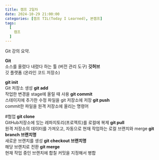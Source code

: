 ```yaml
---
title: 캠프 2일차
date: 2024-10-29 21:00:00
categories: [캠프 TIL(Today I Learned), 본캠프]
tags:
  [
    캠프
  ]
---
```


Git 강의 요약.

**Git**   
소스를 올렸다 내렸다 하는 툴 (버전 관리 도구)
**깃허브**  
깃 플랫폼 (온라인 코드 저장소)

**git init**  
Git 저장소 생성
**git add**  
작업한 변경을 stage에 올릴 때 사용
**git commit**  
스테이지에 추가한 수정 파일을 git 저장소에 저장
**git push**  
commit한 파일을 원격 저장소에 올리는 명령어

#협업 
**git clone**   
GitHub저장소에 있는 레파지토리(프로젝트)를 로컬에 복제
**git pull**  
원격 저장소의 데이터를 가져오고, 자동으로 현재 작업하는 로컬 브랜치와 merge
**git branch 브랜치명**  
새로운 브랜치를 생성
**git checkout 브랜치명**  
해당 브랜치로 전환
**git merge**  
현재 작업 중인 브랜치에 합칠 커밋을 지정해서 병합

